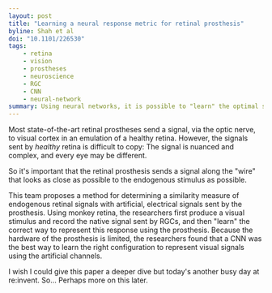 ```yaml
---
layout: post
title: "Learning a neural response metric for retinal prosthesis"
byline: Shah et al
doi: "10.1101/226530"
tags:
    - retina
    - vision
    - prostheses
    - neuroscience
    - RGC
    - CNN
    - neural-network
summary: Using neural networks, it is possible to "learn" the optimal signals to send with a retinal prosthesis to most closely emulate the signals sent by the healthy retinal cells.
---
```


Most state-of-the-art retinal prostheses send a signal, via the optic nerve, to visual cortex in an emulation of a healthy retina. However, the signals sent by _healthy_ retina is difficult to copy: The signal is nuanced and complex, and every eye may be different.

So it's important that the retinal prosthesis sends a signal along the "wire" that looks as close as possible to the endogenous stimulus as possible.

This team proposes a method for determining a similarity measure of endogenous retinal signals with artificial, electrical signals sent by the prosthesis. Using monkey retina, the researchers first produce a visual stimulus and record the native signal sent by RGCs, and then "learn" the correct way to represent this response using the prosthesis. Because the hardware of the prosthesis is limited, the researchers found that a CNN was the best way to learn the right configuration to represent visual signals using the artificial channels.

I wish I could give this paper a deeper dive but today's another busy day at re:invent. So... Perhaps more on this later.
